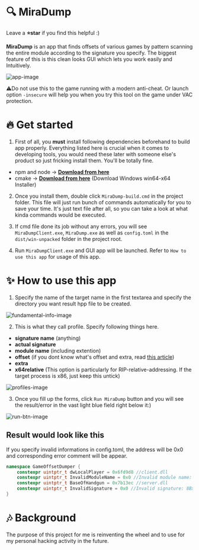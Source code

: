 # :mag: MiraDump

Leave a **:star:star** if you find this helpful :)

**MiraDump** is an app that finds offsets of various games by pattern scanning the entire module according to the signature you specify. The biggest feature of this is this clean looks GUI which lets you work easily and Intuitively.

![app-image](https://user-images.githubusercontent.com/33578715/98183053-42907c80-1f42-11eb-893b-3f2a5dc7fc7b.png)

:warning:Do not use this to the game running with a modern anti-cheat. Or launch option `-insecure` will help you when you try this tool on the game under VAC protection.

# :fire: Get started

1. First of all, you **must** install following dependencies beforehand to build app properly. Everything listed here is crucial when it comes to developing tools, you would need these later with someone else's product so just fricking install them. You'll be totally fine.

- npm and node  -> [**Download from here**](https://www.npmjs.com/get-npm)
- cmake -> [**Download from here**](https://cmake.org/download/) (Download Windows win64-x64 Installer)

2. Once you install them, double click `MiraDump-build.cmd` in the project folder. This file will just run bunch of commands automatically for you to save your time. It's just text file after all, so you can take a look at what kinda commands would be executed.

3. If cmd file done its job without any errors, you will see `MiraDumpClient.exe`, `MiraDump.exe` as well as `config.toml` in the `dist/win-unpacked` folder in the project root.

4. Run `MiraDumpClient.exe` and GUI app will be launched. Refer to `How to use this app` for usage of this app.

# :sparkles: How to use this app

1. Specify the name of the target name in the first textarea and specify the directory you want result hpp file to be created.

![fundamental-info-image](https://user-images.githubusercontent.com/33578715/98184566-a9fbfb80-1f45-11eb-82fa-b133eab46ed0.png)

2. This is what they call profile. Specify following things here.
- **signature name** (anything)
- **actual signature**
- **module name** (including extention)
- **offset** (if you dont know what's offset and extra, read [this article](https://guidedhacking.com/resources/download-hazedumper-csgo-offset-dumper.24/))
- **extra**
- **x64relative** (This option is particularly for RIP-relative-addressing. If the target process is x86, just keep this untick)

![profiles-image](https://user-images.githubusercontent.com/33578715/98184731-0ced9280-1f46-11eb-9f5b-dd6721369a89.png)

3. Once you fill up the forms, click `Run MiraDump` button and you will see the result/error in the vast light blue field right below it:)

![run-btn-image](https://user-images.githubusercontent.com/33578715/98185201-1e836a00-1f47-11eb-9263-418babd401ef.png)

## Result would look like this

If you specify invalid informations in config.toml, the address will be 0x0 and corresponding error comment will be appear.
```hpp
namespace GameOffsetDumper {
    constexpr uintptr_t dwLocalPlayer = 0x6fd9d8 //client.dll
    constexpr uintptr_t InvalidModuleName = 0x0 //Invalid module name: client.dll
    constexpr uintptr_t BaseOfHandgun = 0x7b13ec //server.dll
    constexpr uintptr_t InvalidSignature = 0x0 //Invalid signature: 8Bxxxxx
}
```

# :notes: Background

The purpose of this project for me is reinventing the wheel and to use for my personal hacking activity in the future.
